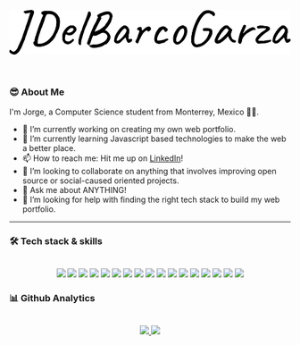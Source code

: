 <p align="center">
  <a href="#"><img src="https://github.com/Jdelbarcogarza/Jdelbarcogarza/blob/main/brand%20name.png"</img></a>
</p>
<br>

<!--## Hey there! <img src="https://raw.githubusercontent.com/MartinHeinz/MartinHeinz/master/wave.gif" width="30px">-->
<!--<p align="center"><img src="https://komarev.com/ghpvc/?username=Jdelbarcogarza&color=brightgreen&label=PROFILE+VIEWS"></img></p>-->

### 😎 About Me 

I'm Jorge, a Computer Science student from Monterrey, Mexico 🤠🌵.


- 🔭 I’m currently working on creating my own web portfolio.
- 🌱 I’m currently learning Javascript based technologies to make the web a better place.
- 📫 How to reach me: Hit me up on <a href="https://www.linkedin.com/in/jdelbarco/">LinkedIn</a>!
- 👯 I’m looking to collaborate on anything that involves improving open source or social-caused oriented projects.
- 💬 Ask me about ANYTHING!
- 🤔 I’m looking for help with finding the right tech stack to build my web portfolio.

---

### 🛠️ Tech stack & skills 
<br>
<div align="center">
  
  <!-- TODO: Add alt text -->
  
  <img src="https://img.shields.io/badge/Code-C++-informational?style=flat&logo=cplusplus&logoColor=white&color=2bbc8a" />
  <img src="https://img.shields.io/badge/Code-Python-informational?style=flat&logo=python&logoColor=white&color=2bbc8a" />
  <img src="https://img.shields.io/badge/OS-Linux-informational?style=flat&logo=archlinux&logoColor=white&color=2bbc8a" />
  <img src="https://img.shields.io/badge/Framework-Bootstrap-informational?style=flat&logo=bootstrap&logoColor=white&color=2bbc8a" />
  <img src="https://img.shields.io/badge/Code-JavaScript-informational?style=flat&logo=javascript&logoColor=white&color=2bbc8a" />
  <img src="https://img.shields.io/badge/OS-Windows-informational?style=flat&logo=windows&logoColor=white&color=2bbc8a" />
  <img src="https://img.shields.io/badge/Code-HTML-informational?style=flat&logo=html5&logoColor=white&color=2bbc8a" />
  <img src="https://img.shields.io/badge/Code-CSS-informational?style=flat&logo=css3&logoColor=white&color=2bbc8a" />
  <img src="https://img.shields.io/badge/Tool-Git-informational?style=flat&logo=git&logoColor=white&color=2bbc8a" />
  <img src="https://img.shields.io/badge/Tool-Github-informational?style=flat&logo=github&logoColor=white&color=2bbc8a" />
  <img src="https://img.shields.io/badge/DE-KDE-informational?style=flat&logo=kde&logoColor=white&color=2bbc8a" />
  <img src="https://img.shields.io/badge/CLI-Bash-informational?style=flat&logo=gnubash&logoColor=white&color=2bbc8a" />
  <img src="https://img.shields.io/badge/Tool-VSCode-informational?style=flat&logo=visualstudiocode&logoColor=white&color=2bbc8a" />
  <img src="https://img.shields.io/badge/Tool-Markdown-informational?style=flat&logo=markdown&logoColor=white&color=2bbc8a" />
  <img src="https://img.shields.io/badge/Library-Material UI-informational?style=flat&logo=mui&logoColor=white&color=2bbc8a" />
  <img src="https://img.shields.io/badge/Library-React-informational?style=flat&logo=React&logoColor=white&color=2bbc8a" />
  <img src="https://img.shields.io/badge/Framework-Next.js-informational?style=flat&logo=Next.js&logoColor=white&color=2bbc8a" />
  
  
  
</div>


### 📊 Github Analytics

<br>

<div align="center">
<a href="https://github.com/anuraghazra/github-readme-stats">
  <img height="180em" src="https://github-readme-stats.vercel.app/api?username=Jdelbarcogarza&show_icons=true&theme=chartreuse-dark" />

  <img height="180em" src="https://github-readme-stats.vercel.app/api/top-langs/?username=Jdelbarcogarza&layout=compact&theme=chartreuse-dark" />
</a>
  </div>

